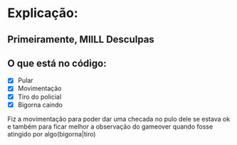 # Explicação:

## Primeiramente, MIILL Desculpas

## O que está no código:

- [x] Pular
- [x] Movimentação
- [x] Tiro do policial
- [x] Bigorna caindo

Fiz a movimentação para poder dar uma checada no pulo dele se estava ok e também para ficar melhor a observação do gameover quando fosse atingido por algo(bigorna|tiro)
